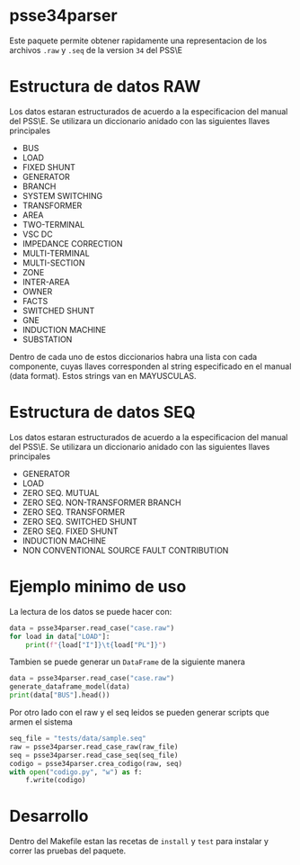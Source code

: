 # psse34parser

Este paquete permite obtener rapidamente una representacion de los archivos `.raw` y `.seq` de la version `34` del PSS\\E

# Estructura de datos RAW
Los datos estaran estructurados de acuerdo a la especificacion del manual del PSS\\E. Se utilizara un diccionario anidado con las siguientes llaves principales
* BUS
* LOAD
* FIXED SHUNT
* GENERATOR
* BRANCH
* SYSTEM SWITCHING
* TRANSFORMER
* AREA
* TWO-TERMINAL
* VSC DC
* IMPEDANCE CORRECTION
* MULTI-TERMINAL
* MULTI-SECTION
* ZONE
* INTER-AREA
* OWNER
* FACTS
* SWITCHED SHUNT
* GNE
* INDUCTION MACHINE
* SUBSTATION

Dentro de cada uno de estos diccionarios habra una lista con cada componente, cuyas llaves corresponden al string especificado en el manual (data format). Estos strings van en MAYUSCULAS.

# Estructura de datos SEQ
Los datos estaran estructurados de acuerdo a la especificacion del manual del PSS\\E. Se utilizara un diccionario anidado con las siguientes llaves principales
* GENERATOR
* LOAD
* ZERO SEQ. MUTUAL
* ZERO SEQ. NON-TRANSFORMER BRANCH
* ZERO SEQ. TRANSFORMER
* ZERO SEQ. SWITCHED SHUNT
* ZERO SEQ. FIXED SHUNT
* INDUCTION MACHINE
* NON CONVENTIONAL SOURCE FAULT CONTRIBUTION

# Ejemplo minimo de uso
La lectura de los datos se puede hacer con:

```python
data = psse34parser.read_case("case.raw")
for load in data["LOAD"]:
    print(f"{load["I"]}\t{load["PL"]}")
```

Tambien se puede generar un `DataFrame` de la siguiente manera
```python
data = psse34parser.read_case("case.raw")
generate_dataframe_model(data)
print(data["BUS"].head())
```

Por otro lado con el raw y el seq leidos se pueden generar scripts que armen el sistema
```python
seq_file = "tests/data/sample.seq"
raw = psse34parser.read_case_raw(raw_file)
seq = psse34parser.read_case_seq(seq_file)
codigo = psse34parser.crea_codigo(raw, seq)
with open("codigo.py", "w") as f:
    f.write(codigo)
```

# Desarrollo
Dentro del Makefile estan las recetas de `install` y `test` para instalar y correr las pruebas del paquete.
